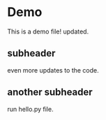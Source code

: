 # Demo

This is a demo file!
updated.

## subheader

even more updates to the code.

## another subheader

run hello.py file.